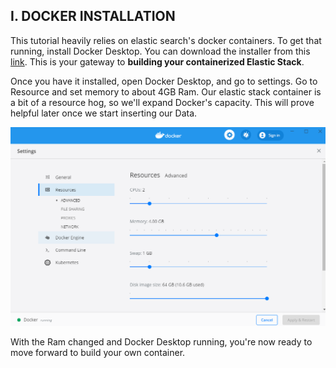 ## I. DOCKER INSTALLATION
This tutorial heavily relies on elastic search's docker containers. To get that running, install Docker Desktop. You can download the installer from this [link](https://www.docker.com/products/docker-desktop). This is your gateway to **building your containerized Elastic Stack**.

Once you have it installed, open Docker Desktop, and go to settings. Go to Resource and set memory to about 4GB Ram. Our elastic stack container is a bit of a resource hog, so we'll expand Docker's capacity. This will prove helpful later once we start inserting our Data.

![image: set-ram-to-4gb.png](../Images/set-ram-to-4gb.png)

With the Ram changed and Docker Desktop running, you're now ready to move forward to build your own container.
